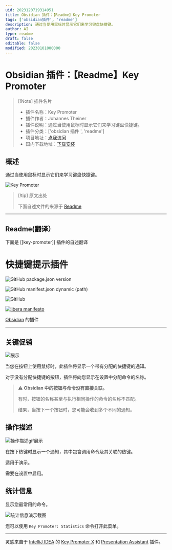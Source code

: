 ```yaml
---
uid: 2023120719314951
title: Obsidian 插件：【Readme】Key Promoter
tags: ['obsidian插件', 'readme']
description: 通过当使用鼠标时显示它们来学习键盘快捷键。
author: AI
type: readme
draft: false
editable: false
modified: 20230101000000
---
```


# Obsidian 插件：【Readme】Key Promoter

> [!Note] 插件名片
> - 插件名称：Key Promoter
> - 插件作者：Johannes Theiner
> - 插件说明：通过当使用鼠标时显示它们来学习键盘快捷键。
> - 插件分类：['obsidian 插件 ', 'readme']
> - 项目地址：[点我访问](https://github.com/joethei/obsidian-key-promoter)
> - 国内下载地址：[下载安装](https://pkmer.cn/products/plugin/pluginMarket/?key-promoter)

## 概述

通过当使用鼠标时显示它们来学习键盘快捷键。

![Key Promoter](https://cdn.pkmer.cn/covers/key-promoter.gif)

> [!tip] 原文出处
>
>下面自述文件的来源于 [Readme](https://ghproxy.net/https://raw.githubusercontent.com/joethei/obsidian-key-promoter/master/README.md)
>

---

## Readme(翻译）

下面是 [[key-promoter]] 插件的自述翻译

# 快捷键提示插件

![GitHub package.json version](https://img.shields.io/github/package-json/v/joethei/obsidian-key-promoter)

![GitHub manifest.json dynamic (path)](https://img.shields.io/github/manifest-json/minAppVersion/joethei/obsidian-key-promoter?label=lowest%20supported%20app%20version)

![GitHub](https://img.shields.io/github/license/joethei/obsidian-key-promoter)

[![libera manifesto](https://img.shields.io/badge/libera-manifesto-lightgrey.svg)](https://liberamanifesto.com)

[Obsidian](https://obsidian.md/) 的插件

---

## 关键促销

![展示](https://cdn.pkmer.cn/covers/key-promoter_1_4.gif)

当您在按钮上使用鼠标时，此插件将显示一个带有分配的快捷键的通知。

对于没有分配快捷键的按钮，插件将向您显示在设置中分配命令的名称。

> ⚠ **Obsidian 中的按钮与命令没有直接关联。**
>
> 有时，按钮的名称甚至与执行相同操作的命令的名称不匹配。
>
> 结果，当按下一个按钮时，您可能会收到多个不同的通知。

## 操作描述

![操作描述gif展示](https://cdn.pkmer.cn/covers/key-promoter_1_5.gif)

在按下热键时显示一个通知，其中包含调用命令及其关联的热键。

适用于演示。

需要在设置中启用。

## 统计信息

显示您最常用的命令。

![统计信息演示截图](https://cdn.pkmer.cn/covers/key-promoter_1_6.png!pkmer)

您可以使用 `Key Promoter: Statistics` 命令打开此菜单。

---

灵感来自于 [IntelliJ IDEA](https://jetbrains.com/idea) 的 [Key Promoter X](https://plugins.jetbrains.com/plugin/9792-key-promoter-x) 和 [Presentation Assistant](https://plugins.jetbrains.com/plugin/7345-presentation-assistant) 插件。
